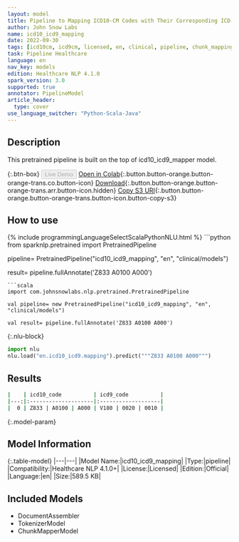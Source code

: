 ```yaml
---
layout: model
title: Pipeline to Mapping ICD10-CM Codes with Their Corresponding ICD-9-CM Codes
author: John Snow Labs
name: icd10_icd9_mapping
date: 2022-09-30
tags: [icd10cm, icd9cm, licensed, en, clinical, pipeline, chunk_mapping]
task: Pipeline Healthcare
language: en
nav_key: models
edition: Healthcare NLP 4.1.0
spark_version: 3.0
supported: true
annotator: PipelineModel
article_header:
  type: cover
use_language_switcher: "Python-Scala-Java"
---
```


## Description

This pretrained pipeline is built on the top of icd10_icd9_mapper model.

{:.btn-box}
<button class="button button-orange" disabled>Live Demo</button>
[Open in Colab](https://colab.research.google.com/github/JohnSnowLabs/spark-nlp-workshop/blob/master/tutorials/Certification_Trainings/Healthcare/26.Chunk_Mapping.ipynb){:.button.button-orange.button-orange-trans.co.button-icon}
[Download](https://s3.amazonaws.com/auxdata.johnsnowlabs.com/clinical/models/icd10_icd9_mapping_en_4.1.0_3.0_1664539288823.zip){:.button.button-orange.button-orange-trans.arr.button-icon.hidden}
[Copy S3 URI](s3://auxdata.johnsnowlabs.com/clinical/models/icd10_icd9_mapping_en_4.1.0_3.0_1664539288823.zip){:.button.button-orange.button-orange-trans.button-icon.button-copy-s3}

## How to use



<div class="tabs-box" markdown="1">
{% include programmingLanguageSelectScalaPythonNLU.html %}
```python
from sparknlp.pretrained import PretrainedPipeline

pipeline= PretrainedPipeline("icd10_icd9_mapping", "en", "clinical/models")

result= pipeline.fullAnnotate('Z833 A0100 A000')
```
```scala
import com.johnsnowlabs.nlp.pretrained.PretrainedPipeline

val pipeline= new PretrainedPipeline("icd10_icd9_mapping", "en", "clinical/models")

val result= pipeline.fullAnnotate('Z833 A0100 A000')
```


{:.nlu-block}
```python
import nlu
nlu.load("en.icd10_icd9.mapping").predict("""Z833 A0100 A000""")
```

</div>

## Results

```bash
|    | icd10_code          | icd9_code          |
|---:|:--------------------|:-------------------|
|  0 | Z833 | A0100 | A000 | V180 | 0020 | 0010 |
```

{:.model-param}
## Model Information

{:.table-model}
|---|---|
|Model Name:|icd10_icd9_mapping|
|Type:|pipeline|
|Compatibility:|Healthcare NLP 4.1.0+|
|License:|Licensed|
|Edition:|Official|
|Language:|en|
|Size:|589.5 KB|

## Included Models

- DocumentAssembler
- TokenizerModel
- ChunkMapperModel